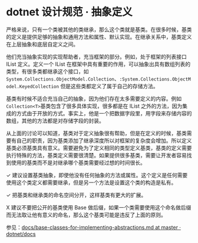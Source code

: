 # dotnet 设计规范 · 抽象定义

<!--more-->
<!-- CreateTime:2018/7/5 15:48:20 -->

<!-- 标签：设计规范，规范 -->

严格来说，只有一个类被其他的类继承，那么这个类就是基类。在很多时候，基类的定义是提供足够的抽象和通用方法和属性、默认实现。在继承关系中，基类定义在上层抽象和底层自定义之间。

他们充当抽象实现的实现帮助者，充当框架的部分。例如，处于框架的列表接口 IList 定义。定义一个 IList 在框架中具有重要的作用，可以抽象出具有数组列表的类型，有很多类都继承这个接口，如`System.Collections.ObjectModel.Collection`、`:System.Collections.ObjectModel.KeyedCollection` 但是这些类都定义了属于自己的存储方法。

基类有时候不适合充当自己的抽象，因为他们存在太多需要定义的内容。例如`Collection<T>`基类包含了很多具体实现，很多都是在 IList 之外的方法，因为集成的方式由于开放的方式。事实上，他是一个把数据字段里，用字段来存储内容的数组，其他的方法都是对存储字段的封装。

从上面的讨论可以知道，基类对于定义抽象很有帮助，但是在定义的时候，基类需要有自己的职责，因为基类添加了继承深度所以对框架的复杂度会增加。所以定义基类必须基类具有意义。需要避免为了定义相同的类型定义基类，基类的定义需要执行特殊的方法，基类定义需要很清楚。如果提供很多基类，需要让开发者容易找到使用的基类而不是对继承哪个基类需要经过想的时间很长。

✓ 建议设置基类抽象，即使他没有任何抽象的方法或属性。这个定义是任何需要使用这个类定义都需要继承，但是另一个方法是设置这个类的构造是私有。

✓ 把基类和继承类的命名空间分开，这样基类有更大的扩展。

X 建议不要把公开的基类使用 Base 做后缀，如果一个类需要使用这个命名做后缀而无法取让他有意义的命名，那么这个基类可能是违反了上面的原则。

参见：[docs/base-classes-for-implementing-abstractions.md at master · dotnet/docs](https://github.com/dotnet/docs/blob/master/docs/standard/design-guidelines/base-classes-for-implementing-abstractions.md )